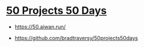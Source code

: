 # [50 Projects 50 Days](https://50.aiwan.run/)

- https://50.aiwan.run/

- https://github.com/bradtraversy/50projects50days
